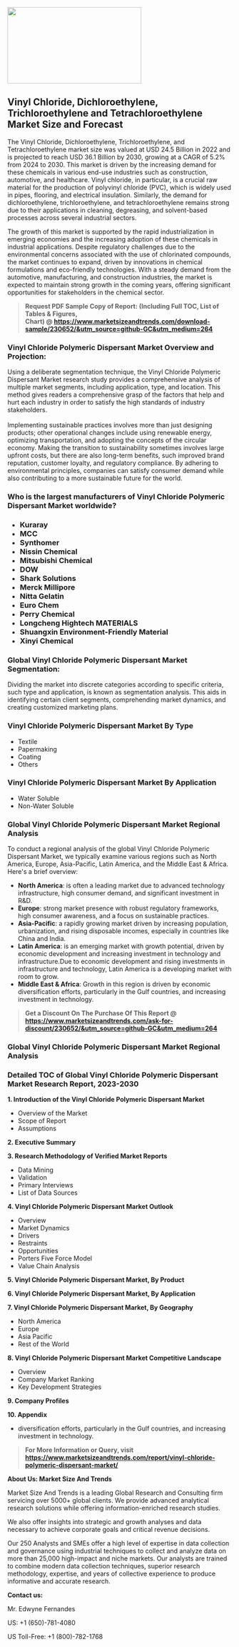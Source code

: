 <p><img class="alignnone size-medium wp-image-20088" src="https://ffe5etoiles.com/wp-content/uploads/2024/12/MST1-300x171.png" alt="" width="300" height="171" /></p><h2>Vinyl Chloride, Dichloroethylene, Trichloroethylene and Tetrachloroethylene Market Size and Forecast</h2><p>The Vinyl Chloride, Dichloroethylene, Trichloroethylene, and Tetrachloroethylene market size was valued at USD 24.5 Billion in 2022 and is projected to reach USD 36.1 Billion by 2030, growing at a CAGR of 5.2% from 2024 to 2030. This market is driven by the increasing demand for these chemicals in various end-use industries such as construction, automotive, and healthcare. Vinyl chloride, in particular, is a crucial raw material for the production of polyvinyl chloride (PVC), which is widely used in pipes, flooring, and electrical insulation. Similarly, the demand for dichloroethylene, trichloroethylene, and tetrachloroethylene remains strong due to their applications in cleaning, degreasing, and solvent-based processes across several industrial sectors.</p><p>The growth of this market is supported by the rapid industrialization in emerging economies and the increasing adoption of these chemicals in industrial applications. Despite regulatory challenges due to the environmental concerns associated with the use of chlorinated compounds, the market continues to expand, driven by innovations in chemical formulations and eco-friendly technologies. With a steady demand from the automotive, manufacturing, and construction industries, the market is expected to maintain strong growth in the coming years, offering significant opportunities for stakeholders in the chemical sector.</p></p><blockquote id="" class=""><strong>Request PDF Sample Copy of Report: (Including Full TOC, List of Tables &amp; Figures, Chart)&nbsp;@&nbsp;<strong><a href="https://www.marketsizeandtrends.com/download-sample/230652/&utm_source=github-GC&utm_medium=264" target="_blank">https://www.marketsizeandtrends.com/download-sample/230652/&utm_source=github-GC&utm_medium=264</a></strong></strong></blockquote><h3 id="" class="">Vinyl Chloride Polymeric Dispersant Market&nbsp;Overview and Projection:</h3><p id="" class="">Using a deliberate segmentation technique, the Vinyl Chloride Polymeric Dispersant Market research study provides a comprehensive analysis of multiple market segments, including application, type, and location. This method gives readers a comprehensive grasp of the factors that help and hurt each industry in order to satisfy the high standards of industry stakeholders. <br /> <br />Implementing sustainable practices involves more than just designing products; other operational changes include using renewable energy, optimizing transportation, and adopting the concepts of the circular economy. Making the transition to sustainability sometimes involves large upfront costs, but there are also long-term benefits, such improved brand reputation, customer loyalty, and regulatory compliance. By adhering to environmental principles, companies can satisfy consumer demand while also contributing to a more sustainable future for the world.</p><h3 id="" class="">Who is the largest manufacturers of&nbsp;Vinyl Chloride Polymeric Dispersant Market worldwide?</h3><h3 class=""><p><ul><li>Kuraray </li><li> MCC </li><li> Synthomer </li><li> Nissin Chemical </li><li> Mitsubishi Chemical </li><li> DOW </li><li> Shark Solutions </li><li> Merck Millipore </li><li> Nitta Gelatin </li><li> Euro Chem </li><li> Perry Chemical </li><li> Longcheng Hightech MATERIALS </li><li> Shuangxin Environment-Friendly Material </li><li> Xinyi Chemical</li></ul></p></h3><h3 id="" class="">Global&nbsp;Vinyl Chloride Polymeric Dispersant Market Segmentation:</h3><p id="" class="">Dividing the market into discrete categories according to specific criteria, such type and application, is known as segmentation analysis. This aids in identifying certain client segments, comprehending market dynamics, and creating customized marketing plans.</p><h3 id="" class="">Vinyl Chloride Polymeric Dispersant Market&nbsp;By Type</h3><p><p><ul><li>Textile</li><li> Papermaking</li><li> Coating</li><li> Others</p></li></ul></p></p><h3 id="" class="">Vinyl Chloride Polymeric Dispersant Market&nbsp;By Application</h3><p class=""><p><ul><li>Water Soluble</li><li> Non-Water Soluble</li></ul></p></p><h3 id="" class="">Global Vinyl Chloride Polymeric Dispersant Market Regional Analysis</h3><p id="" class="">To conduct a regional analysis of the global Vinyl Chloride Polymeric Dispersant Market, we typically examine various regions such as North America, Europe, Asia-Pacific, Latin America, and the Middle East &amp; Africa. Here's a brief overview:</p><ul><li><strong>North America</strong>: is often a leading market due to advanced technology infrastructure, high consumer demand, and significant investment in R&amp;D.</li><li><strong>Europe</strong>: strong market presence with robust regulatory frameworks, high consumer awareness, and a focus on sustainable practices.</li><li><strong>Asia-Pacific</strong>: a rapidly growing market driven by increasing population, urbanization, and rising disposable incomes, especially in countries like China and India.</li><li><strong>Latin America</strong>: is an emerging market with growth potential, driven by economic development and increasing investment in technology and infrastructure.Due to economic development and rising investments in infrastructure and technology, Latin America is a developing market with room to grow.</li><li><strong>Middle East &amp; Africa</strong>: Growth in this region is driven by economic diversification efforts, particularly in the Gulf countries, and increasing investment in technology.</li></ul><blockquote id="" class=""><strong>Get a Discount On The Purchase Of This Report @ <strong><a href="https://www.marketsizeandtrends.com/ask-for-discount/230652/&utm_source=github-GC&utm_medium=264" target="_blank">https://www.marketsizeandtrends.com/ask-for-discount/230652/&utm_source=github-GC&utm_medium=264</a></strong></strong></blockquote><h3 id="" class="">Global Vinyl Chloride Polymeric Dispersant Market Regional Analysis</h3><h3 id="" class="">Detailed TOC of Global Vinyl Chloride Polymeric Dispersant Market Research Report, 2023-2030</h3><p id="" class=""><strong>1. Introduction of the Vinyl Chloride Polymeric Dispersant Market</strong></p><ul><li>Overview of the Market</li><li>Scope of Report</li><li>Assumptions</li></ul><p id="" class=""><strong>2. Executive Summary</strong></p><p id="" class=""><strong>3. Research Methodology of Verified Market Reports</strong></p><ul><li>Data Mining</li><li>Validation</li><li>Primary Interviews</li><li>List of Data Sources</li></ul><p id="" class=""><strong>4. Vinyl Chloride Polymeric Dispersant Market Outlook</strong></p><ul><li>Overview</li><li>Market Dynamics</li><li>Drivers</li><li>Restraints</li><li>Opportunities</li><li>Porters Five Force Model</li><li>Value Chain Analysis</li></ul><p id="" class=""><strong>5. Vinyl Chloride Polymeric Dispersant Market, By Product</strong></p><p id="" class=""><strong>6. Vinyl Chloride Polymeric Dispersant Market, By Application</strong></p><p id="" class=""><strong>7. Vinyl Chloride Polymeric Dispersant Market, By Geography</strong></p><ul><li>North America</li><li>Europe</li><li>Asia Pacific</li><li>Rest of the World</li></ul><p id="" class=""><strong>8. Vinyl Chloride Polymeric Dispersant Market Competitive Landscape</strong></p><ul><li>Overview</li><li>Company Market Ranking</li><li>Key Development Strategies</li></ul><p id="" class=""><strong>9. Company Profiles</strong></p><p id="" class=""><strong>10. Appendix</strong></p><ul><li>diversification efforts, particularly in the Gulf countries, and increasing investment in technology.</li></ul><blockquote id="" class=""><strong>For More Information or Query, visit <strong><strong><a href="https://www.marketsizeandtrends.com/report/vinyl-chloride-polymeric-dispersant-market/" target="_blank">https://www.marketsizeandtrends.com/report/vinyl-chloride-polymeric-dispersant-market/</a></strong></strong></strong></blockquote><p id="" class=""><strong>About Us: Market Size And Trends</strong></p><p id="" class="">Market Size And Trends is a leading Global Research and Consulting firm servicing over 5000+ global clients. We provide advanced analytical research solutions while offering information-enriched research studies.</p><p id="" class="">We also offer insights into strategic and growth analyses and data necessary to achieve corporate goals and critical revenue decisions.</p><p id="" class="">Our 250 Analysts and SMEs offer a high level of expertise in data collection and governance using industrial techniques to collect and analyze data on more than 25,000 high-impact and niche markets. Our analysts are trained to combine modern data collection techniques, superior research methodology, expertise, and years of collective experience to produce informative and accurate research.</p><p id="" class=""><strong>Contact us:</strong></p><p id="" class="">Mr. Edwyne Fernandes</p><p id="" class="">US: +1 (650)-781-4080</p><p id="" class="">US Toll-Free: +1 (800)-782-1768</p>
